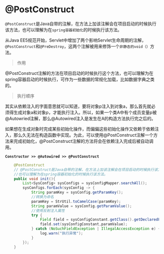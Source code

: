 #  @PostConstruct

 `@PostConstruct`是Java自带的注解，在方法上加该注解会在项目启动的时候执行该方法，也可以理解为在`spring容器初始化`的时候执行该方法。

  从Java EE5规范开始，Servlet中增加了两个影响Servlet生命周期的注解，`@PostConstruct`和`@PreDestroy`，这两个注解被用来修饰一个`非静态的void（）`方法。

> 作用

@PostConstruct注解的方法在项目启动的时候执行这个方法，也可以理解为在spring容器启动的时候执行，可作为一些数据的常规化加载，比如数据字典之类的。

> 执行顺序

其实从依赖注入的字面意思就可以知道，要将对象p注入到对象a，那么首先就必须得生成对象a和对象p，才能执行注入。所以，如果一个类A中有个成员变量p被@Autowried注解，那么@Autowired注入是发生在A的构造方法执行完之后的。

如果想在生成对象时完成某些初始化操作，而偏偏这些初始化操作又依赖于依赖注入，那么久无法在构造函数中实现。为此，可以使用@PostConstruct注解一个方法来完成初始化，@PostConstruct注解的方法将会在依赖注入完成后被自动调用。

**`Constructor >> @Autowired >> @PostConstruct`**

```java
	@PostConstruct
    // @PostConstruct是Java自带的注解，在方法上加该注解会在项目启动的时候执行该方法，
    //也可以理解为在spring容器初始化的时候执行该方法。
    public void init(){
        List<SysConfig> sysConfigs = sysConfigMapper.searchAll();
        sysConfigs.forEach(sysConfig -> {
            String paramKey = sysConfig.getParamKey();
            //转换为命名
            paramKey = StrUtil.toCamelCase(paramKey);
            String paramValue = sysConfig.getParamValue();
            //使用反射注入属性
            try {
                Field field = sysConfigConstant.getClass().getDeclaredField(paramKey);
                field.set(sysConfigConstant,paramValue);
            } catch (NoSuchFieldException | IllegalAccessException e) {
                log.warn("执行异常");
            }
        });
    }
```

